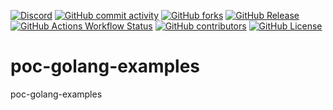 [![Discord](https://img.shields.io/discord/738601834096099409)](https://discord.gg/cwpS3acj)
[![GitHub commit activity](https://img.shields.io/github/commit-activity/t/dbacilio88/archetype-api-microservices)](https://github.com/dbacilio88/archetype-api-microservices/graphs/commit-activity)
[![GitHub forks](https://img.shields.io/github/forks/dbacilio88/archetype-api-microservices?style=social)](https://github.com/dbacilio88/archetype-api-microservices/forks)
[![GitHub Release](https://img.shields.io/github/v/release/dbacilio88/archetype-api-microservices)](https://github.com/dbacilio88/archetype-api-microservices/releases)
[![GitHub Actions Workflow Status](https://img.shields.io/github/actions/workflow/status/dbacilio88/archetype-api-microservices/ci.yml)](https://github.com/dbacilio88/archetype-api-microservices/actions)
[![GitHub contributors](https://img.shields.io/github/contributors/dbacilio88/archetype-api-microservices)](https://github.com/dbacilio88/archetype-api-microservices/graphs/contributors)
[![GitHub License](https://img.shields.io/github/license/dbacilio88/archetype-api-microservices)](https://github.com/dbacilio88/archetype-api-microservices/blob/master/LICENSE)


# poc-golang-examples
poc-golang-examples
